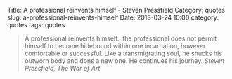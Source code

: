 Title: A professional reinvents himself - Steven Pressfield
Category: quotes
slug: a-professional-reinvents-himself
Date: 2013-03-24 10:00
category: quotes
tags: quotes

> A professional reinvents himself...the professional does not permit himself to become hidebound within one incarnation, however comfortable or successful. Like a transmigrating soul, he shucks his outworn body and dons a new one. He continues his journey. <cite>Steven Pressfield, The War of Art</cite>
